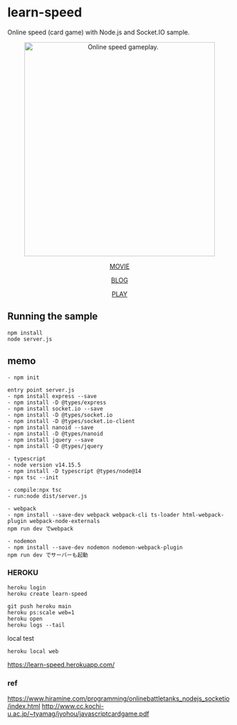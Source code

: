 # learn-speed
Online speed (card game) with Node.js and Socket.IO sample.

<p align="center">
<img src="./captures/OnlineSpeedPlay.gif" alt="Online speed gameplay." width="428" height="480"></img>
</p>
<p align="center"><a href="https://youtu.be/wpY6ECbxOO4" target="_blank">MOVIE</a></p>
<p align="center"><a href="https://tasogare66.blogspot.com/2021/07/online-speed-card-game-with-nodejs-and.html" target="_blank">BLOG</a></p>
<p align="center"><a href="https://learn-speed.herokuapp.com/" target="_blank">PLAY</a></p>

## Running the sample
```
npm install
node server.js
```

## memo
```
- npm init

entry point server.js
- npm install express --save
- npm install -D @types/express
- npm install socket.io --save
- npm install -D @types/socket.io
- npm install -D @types/socket.io-client
- npm install nanoid --save
- npm install -D @types/nanoid
- npm install jquery --save
- npm install -D @types/jquery

- typescript
- node version v14.15.5
- npm install -D typescript @types/node@14
- npx tsc --init

- compile:npx tsc
- run:node dist/server.js

- webpack
- npm install --save-dev webpack webpack-cli ts-loader html-webpack-plugin webpack-node-externals
npm run dev でwebpack

- nodemon
- npm install --save-dev nodemon nodemon-webpack-plugin
npm run dev でサーバーも起動
```

### HEROKU
```
heroku login
heroku create learn-speed

git push heroku main
heroku ps:scale web=1
heroku open
heroku logs --tail
```
local test
```
heroku local web
```
https://learn-speed.herokuapp.com/

### ref
https://www.hiramine.com/programming/onlinebattletanks_nodejs_socketio/index.html
http://www.cc.kochi-u.ac.jp/~tyamag/jyohou/javascriptcardgame.pdf
